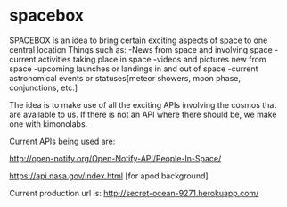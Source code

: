 # spacebox
SPACEBOX is an idea to bring certain exciting aspects of space to one central location
Things such as:
-News from space and involving space
-current activities taking place in space
-videos and pictures new from space
-upcoming launches or landings in and out of space
-current astronomical events or statuses[meteor showers, moon phase, conjunctions, etc.]

The idea is to make use of all the exciting APIs involving the cosmos that are available to us. 
If there is not an API where there should be, we make one with kimonolabs.

Current APIs being used are:

http://open-notify.org/Open-Notify-API/People-In-Space/ 

https://api.nasa.gov/index.html [for apod background]

Current production url is: http://secret-ocean-9271.herokuapp.com/
